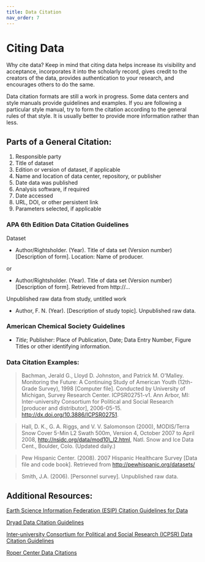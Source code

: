 ```yaml
---
title: Data Citation
nav_order: 7
---
```


# Citing Data

Why cite data? 
Keep in mind that citing data helps increase its visibility and acceptance, incorporates it into the scholarly record, gives credit to the creators of the data, provides authentication to your research, and encourages others to do the same.

Data citation formats are still a work in progress. 
Some data centers and style manuals provide guidelines and examples. 
If you are following a particular style manual, try to form the citation according to the general rules of that style. 
It is usually better to provide more information rather than less.

## Parts of a General Citation:

1.  Responsible party
2.  Title of dataset
3.  Edition or version of dataset, if applicable
4.  Name and location of data center, repository, or publisher
5.  Date data was published
6.  Analysis software, if required
7.  Date accessed
8.  URL, DOI, or other persistent link
9.  Parameters selected, if applicable

### APA 6th Edition Data Citation Guidelines

Dataset

- Author/Rightsholder. (Year). Title of data set (Version number) \[Description of form\]. Location: Name of producer.

or

- Author/Rightsholder. (Year). Title of data set (Version number) \[Description of form\]. Retrieved from http://...

Unpublished raw data from study, untitled work

- Author, F. N. (Year). \[Description of study topic\]. Unpublished raw data.

### American Chemical Society Guidelines

- *Title*; Publisher: Place of Publication, Date; Data Entry Number, Figure Titles or other identifying information.

### Data Citation Examples:

> Bachman, Jerald G., Lloyd D. Johnston, and Patrick M. O'Malley. Monitoring the Future: A Continuing Study of American Youth (12th-Grade Survey), 1998 \[Computer file\]. Conducted by University of Michigan, Survey Research Center. ICPSR02751-v1. Ann Arbor, MI: Inter-university Consortium for Political and Social Research \[producer and distributor\], 2006-05-15. http://dx.doi.org/10.3886/ICPSR02751.

> Hall, D. K., G. A. Riggs, and V. V. Salomonson (2000), MODIS/Terra Snow Cover 5-Min L2 Swath 500m, Version 4, October 2007 to April 2008, http://nsidc.org/data/mod10\_l2.html, Natl. Snow and Ice Data Cent., Boulder, Colo. (Updated daily.)

> Pew Hispanic Center. (2008). 2007 Hispanic Healthcare Survey \[Data file and code book\]. Retrieved from http://pewhispanic.org/datasets/

> Smith, J.A. (2006). \[Personnel survey\]. Unpublished raw data.

## Additional Resources:

[Earth Science Information Federation (ESIP) Citation Guidelines for Data](http://wiki.esipfed.org/index.php/Interagency_Data_Stewardship/Citations#Citation_Guidelines)

[Dryad Data Citation Guidelines](http://wiki.datadryad.org/Citing_Data)

[Inter-university Consortium for Political and Social Research (ICPSR) Data Citation Guidelines](http://www.icpsr.umich.edu/icpsrweb/content/DATAPASS/citations.html)

[Roper Center Data Citations](https://ropercenter.cornell.edu/how-to-cite-roper-center-data/)
